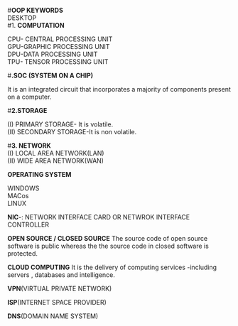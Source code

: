 #**OOP KEYWORDS**
<br>
DESKTOP
<br>
#1. **COMPUTATION**

CPU- CENTRAL PROCESSING UNIT 
<br>
GPU-GRAPHIC PROCESSING UNIT
<br>
DPU-DATA PROCESSING UNIT
<br>
TPU- TENSOR PROCESSING UNIT
<br>


#**.SOC (SYSTEM ON A CHIP)**
<br>

It is an integrated circuit that incorporates a majority of components present on a computer.
<br>

#**2.STORAGE**
<br>

(I) PRIMARY STORAGE- It is volatile.
<br>
(II) SECONDARY STORAGE-It is non volatile.
<br>

#**3. NETWORK**
<br>
(I) LOCAL AREA NETWORK(LAN)
<br>
(II) WIDE AREA NETWORK(WAN)
<br>


**OPERATING SYSTEM**
<br>

WINDOWS
<br>
MACos 
<br>
LINUX
<br>


**NIC**-: NETWORK INTERFACE CARD OR NETWROK INTERFACE CONTROLLER

**OPEN SOURCE / CLOSED SOURCE**
The source code of open source software is public whereas the the source code in closed software is protected. 

**CLOUD COMPUTING**
It is the delivery of computing services -including servers , databases and intelligence.
<br>

**VPN**(VIRTUAL PRIVATE NETWORK)
<br>

**ISP**(INTERNET SPACE PROVIDER)
<br>

**DNS**(DOMAIN NAME SYSTEM)
<br>
